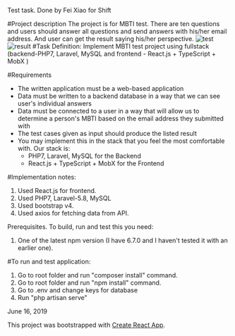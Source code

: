 Test task.
Done by Fei Xiao for Shift

#Project description
The project is for MBTI test. There are ten questions and users should answer all questions and send answers with his/her email address. And user can get the result saying his/her perspective.
![test](https://github.com/Ling19329/laravel-react-MBTI-test/tree/master/test_MBTI/public/images/test.jpg)
![result](https://github.com/Ling19329/laravel-react-MBTI-test/tree/master/test_MBTI/public/images/result.jpg)
#Task Definition:
Implement MBTI test project using fullstack (backend-PHP7, Laravel, MySQL and  frontend - React.js + TypeScript + MobX )  

#Requirements
- The written application must be a web-based application
- Data must be written to a backend database in a way that we can see user's individual answers
- Data must be connected to a user in a way that will allow us to determine a person's MBTI based on the email address they submitted with
- The test cases given as input should produce the listed result
- You may implement this in the stack that you feel the most comfortable with. Our stack is:
    - PHP7, Laravel, MySQL for the Backend
    - React.js + TypeScript + MobX for the Frontend

#Implementation notes:
1. Used React.js for frontend.
2. Used PHP7, Laravel-5.8, MySQL
2. Used bootstrap v4.
3. Used axios for fetching data from API.

Prerequisites. To build, run and test this you need:
1. One of the latest npm version (I have 6.7.0 and I haven't tested it with an earlier one).

#To run and test application:
1. Go to root folder and run "composer install" command.
2. Go to root folder and run "npm install" command.
3. Go to .env and change keys for database
4. Run "php artisan serve"
    
June 16, 2019

This project was bootstrapped with [Create React App](https://github.com/facebook/create-react-app).

